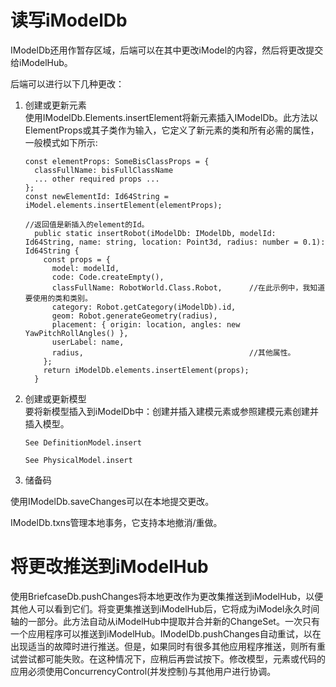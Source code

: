 # 读写iModelDb

IModelDb还用作暂存区域，后端可以在其中更改iModel的内容，然后将更改提交给iModelHub。

后端可以进行以下几种更改：

1. 创建或更新元素  
    使用IModelDb.Elements.insertElement将新元素插入IModelDb。此方法以ElementProps或其子类作为输入，它定义了新元素的类和所有必需的属性，一般模式如下所示:

   ```
   const elementProps: SomeBisClassProps = {
     classFullName: bisFullClassName
     ... other required props ...
   };
   const newElementId: Id64String = iModel.elements.insertElement(elementProps);

   //返回值是新插入的element的Id。
     public static insertRobot(iModelDb: IModelDb, modelId: Id64String, name: string, location: Point3d, radius: number = 0.1): Id64String {
       const props = {
         model: modelId,
         code: Code.createEmpty(),
         classFullName: RobotWorld.Class.Robot,      //在此示例中，我知道要使用的类和类别。
         category: Robot.getCategory(iModelDb).id,
         geom: Robot.generateGeometry(radius),     
         placement: { origin: location, angles: new YawPitchRollAngles() },
         userLabel: name,
         radius,                                     //其他属性。
       };
       return iModelDb.elements.insertElement(props);
     }
   ```

2. 创建或更新模型  
   要将新模型插入到iModelDb中：创建并插入建模元素或参照建模元素创建并插入模型。

   ```
   See DefinitionModel.insert

   See PhysicalModel.insert
   ```

3. 储备码

使用IModelDb.saveChanges可以在本地提交更改。

IModelDb.txns管理本地事务，它支持本地撤消/重做。

# 将更改推送到iModelHub

使用BriefcaseDb.pushChanges将本地更改作为更改集推送到iModelHub，以便其他人可以看到它们。将变更集推送到iModelHub后，它将成为iModel永久时间轴的一部分。此方法自动从iModelHub中提取并合并新的ChangeSet。一次只有一个应用程序可以推送到iModelHub。IModelDb.pushChanges自动重试，以在出现适当的故障时进行推送。但是，如果同时有很多其他应用程序推送，则所有重试尝试都可能失败。在这种情况下，应稍后再尝试按下。修改模型，元素或代码的应用必须使用ConcurrencyControl\(并发控制\)与其他用户进行协调。

